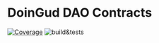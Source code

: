 # DoinGud DAO Contracts
[![Coverage](https://codecov.io/gh/DoinGud/DAO/branch/main/graph/badge.svg?token=PASTE_CODECOV_TOKEN)](https://codecov.io/gh/DoinGud/DAO) ![build&tests](https://github.com/DoinGud/DAO/actions/workflows/ci-config.yml/badge.svg) 
